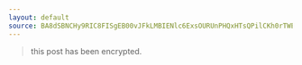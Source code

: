 ```yaml
---
layout: default
source: BA8dSBNCHy9RIC8FISgEB00vJFkLMBIENlc6ExsOURUnPHQxHTsQPilCKh0rTWE=
---
```


> this post has been encrypted.